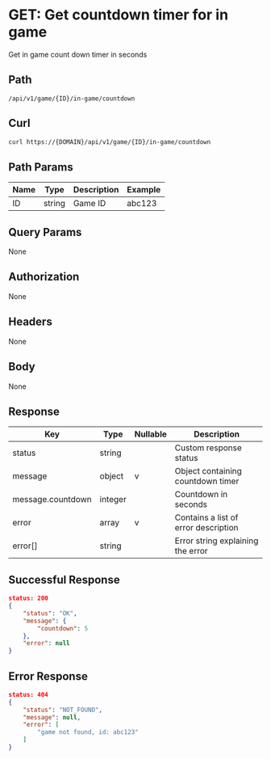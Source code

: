 # GET: Get countdown timer for in game
Get in game count down timer in seconds

## Path
```
/api/v1/game/{ID}/in-game/countdown
```

## Curl
```bash
curl https://{DOMAIN}/api/v1/game/{ID}/in-game/countdown
```

## Path Params
| Name | Type   | Description | Example |
| ---  | ---    | ---         | ---     |
| ID   | string | Game ID     | abc123  |

## Query Params
None

## Authorization
None

## Headers
None

## Body
None

## Response
| Key               | Type    | Nullable | Description                          |
| ---               | ---     | ---      | ---                                  |
| status            | string  |          | Custom response status               |
| message           | object  | v        | Object containing countdown timer    |
| message.countdown | integer |          | Countdown in seconds                 |
| error             | array   | v        | Contains a list of error description |
| error[]           | string  |          | Error string explaining the error    |

## Successful Response
```json
status: 200
{
    "status": "OK",
    "message": {
        "countdown": 5
    },
    "error": null
}
```
## Error Response
```json
status: 404
{
    "status": "NOT_FOUND",
    "message": null,
    "error": [
        "game not found, id: abc123"
    ]
}
```
